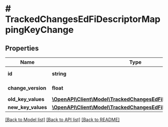 # # TrackedChangesEdFiDescriptorMappingKeyChange

## Properties

Name | Type | Description | Notes
------------ | ------------- | ------------- | -------------
**id** | **string** | Resource identifier | [optional]
**change_version** | **float** | Change version | [optional]
**old_key_values** | [**\OpenAPI\Client\Model\TrackedChangesEdFiDescriptorMappingKey**](TrackedChangesEdFiDescriptorMappingKey.md) |  | [optional]
**new_key_values** | [**\OpenAPI\Client\Model\TrackedChangesEdFiDescriptorMappingKey**](TrackedChangesEdFiDescriptorMappingKey.md) |  | [optional]

[[Back to Model list]](../../README.md#models) [[Back to API list]](../../README.md#endpoints) [[Back to README]](../../README.md)
